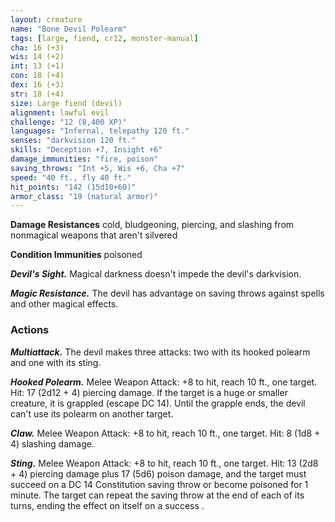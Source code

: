 ```yaml
---
layout: creature
name: "Bone Devil Polearm"
tags: [large, fiend, cr12, monster-manual]
cha: 16 (+3)
wis: 14 (+2)
int: 13 (+1)
con: 18 (+4)
dex: 16 (+3)
str: 18 (+4)
size: Large fiend (devil)
alignment: lawful evil
challenge: "12 (8,400 XP)"
languages: "Infernal, telepathy 120 ft."
senses: "darkvision 120 ft."
skills: "Deception +7, Insight +6"
damage_immunities: "fire, poison"
saving_throws: "Int +5, Wis +6, Cha +7"
speed: "40 ft., fly 40 ft."
hit_points: "142 (15d10+60)"
armor_class: "19 (natural armor)"
---
```


**Damage Resistances** cold, bludgeoning, piercing, and slashing from nonmagical weapons that aren't silvered

**Condition Immunities** poisoned

***Devil's Sight.*** Magical darkness doesn't impede the devil's darkvision.

***Magic Resistance.*** The devil has advantage on saving throws against spells and other magical effects.

### Actions

***Multiattack.*** The devil makes three attacks: two with its hooked polearm and one with its sting.

***Hooked Polearm.*** Melee Weapon Attack: +8 to hit, reach 10 ft., one target. Hit: 17 (2d12 + 4) piercing damage. If the target is a huge or smaller creature, it is grappled (escape DC 14). Until the grapple ends, the devil can't use its polearm on another target.

***Claw.*** Melee Weapon Attack: +8 to hit, reach 10 ft., one target. Hit: 8 (1d8 + 4) slashing damage.

***Sting.*** Melee Weapon Attack: +8 to hit, reach 10 ft., one target. Hit: 13 (2d8 + 4) piercing damage plus 17 (5d6) poison damage, and the target must succeed on a DC 14 Constitution saving throw or become poisoned for 1 minute. The target can repeat the saving throw at the end of each of its turns, ending the effect on itself on a success .